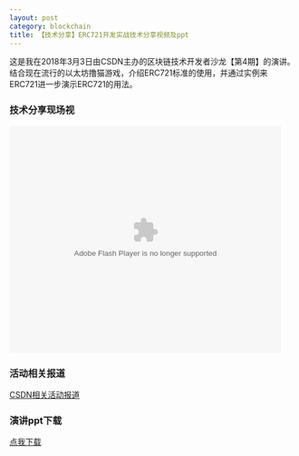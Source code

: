 ```yaml
---
layout: post
category: blockchain
title: 【技术分享】ERC721开发实战技术分享视频及ppt
---
```



这是我在2018年3月3日由CSDN主办的区块链技术开发者沙龙【第4期】的演讲。结合现在流行的以太坊撸猫游戏，介绍ERC721标准的使用，并通过实例来ERC721进一步演示ERC721的用法。

### 技术分享现场视

<embed src="https://imgcache.qq.com/tencentvideo_v1/playerv3/TPout.swf?max_age=86400&v=20161117&vid=z0600e0e0h8&auto=0" allowFullScreen="true" quality="high" width="480" height="400" align="middle" allowScriptAccess="always" type="application/x-shockwave-flash"/>

### 活动相关报道

[CSDN相关活动报道](http://blog.csdn.net/blockchain_lemon/article/details/79434469)

### 演讲ppt下载

[点我下载](/download/erc721-in-action-20180303.pdf)